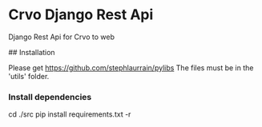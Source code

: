 # Crvo Django Rest Api

Django Rest Api for Crvo to web

## Installation

Please get https://github.com/stephlaurrain/pylibs
The files must be in the 'utils' folder.

### Install dependencies

cd ./src
pip install requirements.txt -r


